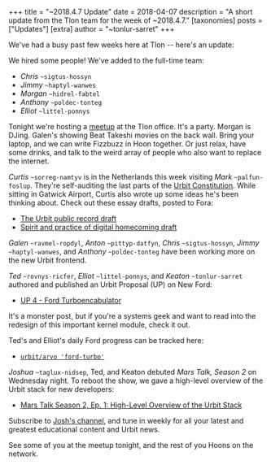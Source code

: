 +++
title = "~2018.4.7 Update"
date = 2018-04-07
description = "A short update from the Tlon team for the week of ~2018.4.7."
[taxonomies]
posts = ["Updates"]
[extra]
author = "~tonlur-sarret"
+++

We've had a busy past few weeks here at Tlon -- here's an update:

We hired some people! We've added to the full-time team:

- *Chris* `~sigtus-hossyn`
- *Jimmy* `~haptyl-wanwes`
- *Morgan* `~hidrel-fabtel`
- *Anthony* `~poldec-tonteg`
- *Elliot* `~littel-ponnys`

Tonight we're hosting a [meetup](https://www.meetup.com/urbit-sf/events/248852261/) at the Tlon office. It's a party.
Morgan is DJing. Galen's showing Beat Takeshi movies on the back wall. Bring your laptop, and we can write Fizzbuzz in
Hoon together. Or just relax, have some drinks, and talk to the weird array of people who also want to replace the
internet.

*Curtis* `~sorreg-namtyv` is in the Netherlands this week visiting *Mark* `~palfun-foslup`. They're self-auditing the
last parts of the [Urbit Constitution](https://github.com/urbit/constitution). While sitting in Gatwick Airport, Curtis
also wrote up some ideas he's been thinking about. Check out these essay drafts, posted to Fora:

- [The Urbit public record draft](https://fora.urbit.org/posts/~2018.3.23..03.42.41..ab6d~)
- [Spirit and practice of digital homecoming draft](https://fora.urbit.org/posts/~2018.3.22..19.46.35..3499~)

*Galen* `~ravmel-ropdyl`, *Anton* `~pittyp-datfyn`, *Chris* `~sigtus-hossyn`, *Jimmy* `~haptyl-wanwes`, and *Anthony*
`~poldec-tonteg` have been working more on the new Urbit frontend.

*Ted* `~rovnys-ricfer`, *Elliot* `~littel-ponnys`, and *Keaton* `~tonlur-sarret` authored and published an Urbit Proposal
(UP) on New Ford:

- [UP 4 - Ford Turboencabulator](https://fora.urbit.org/posts/~2018.3.15..04.24.35..a47f~)

It's a monster post, but if you're a systems geek and want to read into the redesign of this important kernel module,
check it out.

Ted's and Elliot's daily Ford progress can be tracked here:

- [`urbit/arvo 'ford-turbo'`](https://github.com/urbit/arvo/tree/ford-turbo)

*Joshua* `~taglux-nidsep`, Ted, and Keaton debuted _Mars Talk, Season 2_ on Wednesday night. To reboot the show, we gave
a high-level overview of the Urbit stack for new developers:

- [Mars Talk Season 2, Ep. 1: High-Level Overview of the Urbit Stack](https://www.youtube.com/watch?v=UaRZVxthVeY)

Subscribe to [Josh's channel](https://www.youtube.com/channel/UC3c0F4NhOD1LT5A1ShXEWiQ), and tune in weekly for all your
latest and greatest educational content and Urbit news.

See some of you at the meetup tonight, and the rest of you Hoons on the network.
